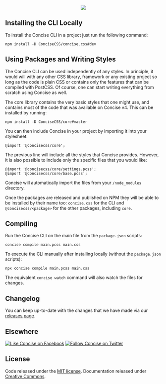<p align="center">
  <img src="https://i.imgur.com/ihzCgEr.png">
</p>

## Installing the CLI Locally

To install the Concise CLI in a project just run the following command: 

```
npm install -D ConciseCSS/concise.css#dev
```

## Using Packages and Writing Styles

The Concise CLI can be used independently of any styles. In principle, it would will with any other CSS library, framework or any existing project so long as the code is plain CSS or contains only the features that can be compiled with PostCSS. Of course, one can start writing everything from scratch using Concise as well. 

The core library contains the very basic styles that one might use, and contains most of the code that was available on Concise v4. This can be installed by running: 

```
npm install -D ConciseCSS/core#master
```

You can then include Concise in your project by importing it into your stylesheet:

```
@import '@concisecss/core';
```

The previous line will include all the styles that Concise provides. However, it is also possible to include only the specific files that you would like:

```
@import '@concisecss/core/settings.pcss';
@import '@concisecss/core/base.pcss';
```

Concise will automatically import the files from your `/node_modules` directory.

Once the packages are released and published on NPM they will be able to be installed by their name too: `concise.css` for the CLI and `@concisecss/<package>`  for the other packages, including `core`.

## Compiling

Run the Concise CLI on the main file from the `package.json` scripts:

```
concise compile main.pcss main.css
```

To execute the CLI manually after installing locally (without the `package.json` scripts):

```
npx concise compile main.pcss main.css
```

The equivalent `concise watch` command will also watch the files for changes.

## Changelog

You can keep up-to-date with the changes that we have made via our [releases page](https://github.com/ConciseCSS/concise.css/releases).

## Elsewhere

[![Like Concise on Facebook](https://i.imgur.com/4dy5UUK.png)](https://facebook.com/ConciseCSS)
[![Follow Concise on Twitter](https://i.imgur.com/4AkKsMx.png)](https://twitter.com/ConciseCSS)

## License

Code released under the [MIT license](https://github.com/ConciseCSS/concise.css/blob/master/LICENSE). Documentation released under [Creative Commons](https://creativecommons.org/licenses/by-sa/4.0/).
